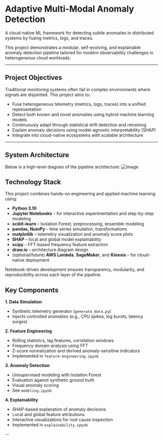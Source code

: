 # Adaptive Multi-Modal Anomaly Detection

A cloud-native ML framework for detecting subtle anomalies in distributed systems by fusing metrics, logs, and traces.

This project demonstrates a modular, self-evolving, and explainable anomaly detection pipeline tailored for modern observability challenges in heterogeneous cloud workloads.

---

## Project Objectives

Traditional monitoring systems often fail in complex environments where signals are disjointed. This project aims to:

- Fuse heterogeneous telemetry (metrics, logs, traces) into a unified representation
- Detect both known and novel anomalies using hybrid machine learning models
- Continuously adapt through statistical drift detection and retraining
- Explain anomaly decisions using model-agnostic interpretability (SHAP)
- Integrate into cloud-native ecosystems with scalable architecture

---

## System Architecture

Below is a high-level diagram of the pipeline architecture:
![image](https://github.com/user-attachments/assets/d4375024-a439-499e-86b1-bbaf501b42b8)


## Technology Stack

This project combines hands-on engineering and applied machine learning using:

- **Python 3.10**
- **Jupyter Notebooks** – for interactive experimentation and step-by-step modeling
- **scikit-learn** – Isolation Forest, preprocessing, ensemble modeling
- **pandas, NumPy** – time series simulation, transformations
- **matplotlib** – telemetry visualization and anomaly score plots
- **SHAP** – local and global model explainability
- **scipy** – FFT-based frequency feature extraction
- **draw.io** – architecture diagram design
- (optional/future) **AWS Lambda**, **SageMaker**, and **Kinesis** – for cloud-native deployment

Notebook-driven development ensures transparency, modularity, and reproducibility across each layer of the pipeline.


## Key Components
**1. Data Simulation**
- Synthetic telemetry generator (`generate_data.py`)
- Injects controlled anomalies (e.g., CPU spikes, log bursts, latency surges)

**2. Feature Engineering**
- Rolling statistics, lag features, correlation windows
- Frequency domain analysis using FFT
- Z-score normalization and derived anomaly-sensitive indicators
- Implemented in `feature-engineering.ipynb`

**3. Anomaly Detection**
- Unsupervised modeling with Isolation Forest
- Evaluation against synthetic ground truth
- Visual anomaly scoring
- See `modeling.ipynb`

**4. Explainability**
- SHAP-based explanation of anomaly decisions
- Local and global feature attributions
- Interactive visualizations for root cause inspection
- Implemented in `explainability.ipynb`

--

